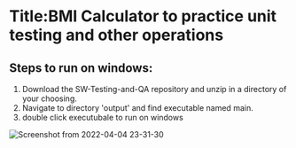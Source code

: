 # Title:BMI Calculator to practice unit testing and other operations

## Steps to run on windows:
1. Download the SW-Testing-and-QA repository and unzip in a directory of your choosing. 
2. Navigate to directory 'output' and find executable named main.
3. double click executubale to run on windows


![Screenshot from 2022-04-04 23-31-30](https://user-images.githubusercontent.com/40312633/161679268-5a877bc1-2504-49e2-8001-b1fbf1b4692a.png)
